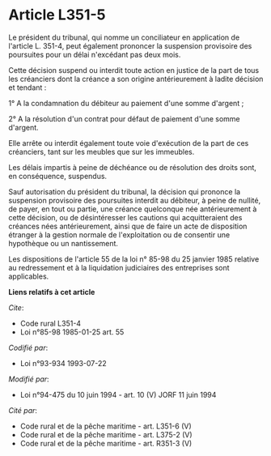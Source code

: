 # Article L351-5

Le président du tribunal, qui nomme un conciliateur en application de l'article L. 351-4, peut également prononcer la
suspension provisoire des poursuites pour un délai n'excédant pas deux mois.

Cette décision suspend ou interdit toute action en justice de la part de tous les créanciers dont la créance a son origine
antérieurement à ladite décision et tendant :

1° A la condamnation du débiteur au paiement d'une somme d'argent ;

2° A la résolution d'un contrat pour défaut de paiement d'une somme d'argent.

Elle arrête ou interdit également toute voie d'exécution de la part de ces créanciers, tant sur les meubles que sur les
immeubles.

Les délais impartis à peine de déchéance ou de résolution des droits sont, en conséquence, suspendus.

Sauf autorisation du président du tribunal, la décision qui prononce la suspension provisoire des poursuites interdit au
débiteur, à peine de nullité, de payer, en tout ou partie, une créance quelconque née antérieurement à cette décision, ou de
désintéresser les cautions qui acquitteraient des créances nées antérieurement, ainsi que de faire un acte de disposition
étranger à la gestion normale de l'exploitation ou de consentir une hypothèque ou un nantissement.

Les dispositions de l'article 55 de la loi n° 85-98 du 25 janvier 1985 relative au redressement et à la liquidation
judiciaires des entreprises sont applicables.

**Liens relatifs à cet article**

_Cite_:

  - Code rural L351-4
  - Loi n°85-98 1985-01-25 art. 55

_Codifié par_:

  - Loi n°93-934 1993-07-22

_Modifié par_:

  - Loi n°94-475 du 10 juin 1994 - art. 10 (V) JORF 11 juin 1994

_Cité par_:

  - Code rural et de la pêche maritime - art. L351-6 (V)
  - Code rural et de la pêche maritime - art. L375-2 (V)
  - Code rural et de la pêche maritime - art. R351-3 (V)
